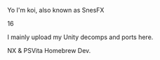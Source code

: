Yo I'm koi, also known as SnesFX

16

I mainly upload my Unity decomps and ports here.

NX & PSVita Homebrew Dev.
